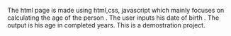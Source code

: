 The html page is made using html,css, javascript which mainly focuses on calculating the age of the person .
The user inputs his date of birth .
The output is his age in completed years.
This is a demostration project.
